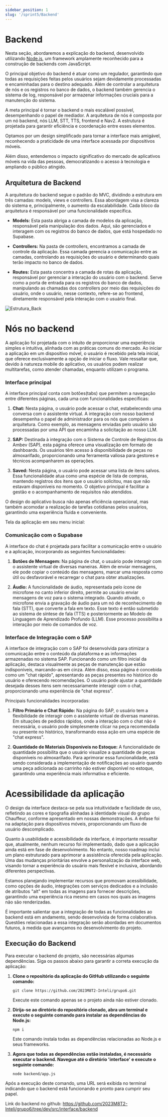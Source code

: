 ```yaml
---
sidebar_position: 1
slug: '/sprint5/Backend'
---
```




# Backend

Nesta seção, abordaremos a explicação do backend, desenvolvido utilizando [Node.js](https://nodejs.org/docs/latest/api/), um framework amplamente reconhecido para a construção de backends com JavaScript.

O principal objetivo do backend é atuar como um regulador, garantindo que todas as requisições feitas pelos usuários sejam devidamente processadas e encaminhadas para o destino adequado. Além de controlar a arquitetura de nós e os registros no banco de dados, o backend também gerencia o sistema de log, responsável por armazenar informações cruciais para a manutenção do sistema.

A meta principal é tornar o backend o mais escalável possível, desempenhando o papel de mediador. A arquitetura de nós é composta por um nó backend, nós LLM, STT, TTS, frontend e Nav2. A estrutura é projetada para garantir eficiência e coordenação entre esses elementos.

Optamos por um design simplificado para tornar a interface mais amigável, reconhecendo a praticidade de uma interface acessada por dispositivos móveis.

Além disso, entendemos o impacto significativo do mercado de aplicativos móveis na vida das pessoas, democratizando o acesso à tecnologia e ampliando o público atingido.

## Arquitetura de Backend

A arquitetura do backend segue o padrão do MVC, dividindo a estrutura em três camadas: models, views e controllers. Essa abordagem visa a clareza do sistema e, principalmente, o aumento da escalabilidade. Cada bloco da arquitetura é responsável por uma funcionalidade específica.

- **Models:** Esta pasta abriga a camada de modelos da aplicação, responsável pela manipulação dos dados. Aqui, são gerenciados e interagem com os registros do banco de dados, que está hospedado no Supabase.

- **Controllers:** Na pasta de controllers, encontramos a camada de controle da aplicação. Essa camada gerencia a comunicação entre as camadas, controlando as requisições do usuário e determinando quais terão impacto no banco de dados.

- **Routes:** Esta pasta concentra a camada de rotas da aplicação, responsável por gerenciar a interação do usuário com o backend. Serve como a porta de entrada para os registros do banco de dados, manipulando as chamadas dos controllers por meio das requisições do usuário, onde o usuário, nesse contexto, refere-se ao frontend, diretamente responsável pela interação com o usuário final.


<div style={{"margin": "0 auto", "max-width": "400px", "display": "flex", "justify-content": "space-around"}}>

<div style={{"padding-right": "30px"}}>

![Estrutura_Back](../../static/img/estrutura_back.png)

</div>
</div>






# Nós no backend

A aplicação foi projetada com o intuito de proporcionar uma experiência simples e intuitiva, alinhada com as práticas comuns do mercado. Ao iniciar a aplicação em um dispositivo móvel, o usuário é recebido pela tela inicial, que oferece exclusivamente a opção de iniciar o fluxo. Vale ressaltar que, devido à natureza mobile do aplicativo, os usuários podem realizar multitarefas, como atender chamadas, enquanto utilizam o programa.

### Interface principal
A interface principal conta com botões(tabs) que permitem a navegação entre diferentes páginas, cada uma com funcionalidades específicas:

1. **Chat:** Nesta página, o usuário pode acessar o chat, estabelecendo uma conversa com o assistente virtual. A integração com nosso backend desempenha o papel de administrador para os nós que compõem a arquitetura. Como exemplo, as mensagens enviadas pelo usuário são processadas por uma API que encaminha a solicitação ao nosso LLM.

2. **SAP:** Destinada à integração com o Sistema de Controle de Registros da Ambev (SAP), esta página oferece uma visualização em formato de dashboards. Os usuários têm acesso à disponibilidade de peças no almoxarifado, proporcionando uma ferramenta valiosa para gestores e técnicos acompanharem as operações.

3. **Saved:** Nesta página, o usuário pode acessar uma lista de itens salvos. Essa funcionalidade atua como uma espécie de lista de compras, mantendo registros dos itens que o usuário solicitou, mas que não estavam disponíveis no momento. O objetivo principal é facilitar a gestão e o acompanhamento de requisitos não atendidos.

O design do aplicativo busca não apenas eficiência operacional, mas também acomodar a realização de tarefas cotidianas pelos usuários, garantindo uma experiência fluida e conveniente.



Tela da aplicação em seu menu inicial:



### Comunicação com o Supabase

A interface do chat é projetada para facilitar a comunicação entre o usuário e a aplicação, incorporando as seguintes funcionalidades:

1. **Botões de Mensagem:** Na página de chat, o usuário pode interagir com o assistente virtual de diversas maneiras. Além de enviar mensagens, ele pode copiar o conteúdo das mensagens, marcar uma resposta como útil ou desfavorável e recarregar o chat para obter atualizações.

2. **Áudio:** A funcionalidade de áudio, representada pelo ícone de microfone no canto inferior direito, permite ao usuário enviar mensagens de voz para o sistema integrado. Quando ativado, o microfone envia a gravação de áudio para um nó de reconhecimento de fala (STT), que converte a fala em texto. Esse texto é então submetido ao sistema de síntese de fala (TTS) e posteriormente ao Modelo de Linguagem de Aprendizado Profundo (LLM). Esse processo possibilita a interação por meio de comandos de voz.



### Interface de Integração com o SAP

A interface de integração com o SAP foi desenvolvida para otimizar a comunicação entre o conteúdo da plataforma e as informações armazenadas no sistema SAP. Funcionando como um filtro inicial da aplicação, destaca visualmente as peças de manutenção que estão indisponíveis, marcando-as em cinza. Além disso, essa página é concebida como um "chat rápido", apresentando as peças presentes no histórico do usuário e oferecendo recomendações. O usuário pode ajustar a quantidade desejada desses itens sem necessariamente interagir com o chat, proporcionando uma experiência de "chat express".

Principais funcionalidades incorporadas:

1. **Filtro Primário e Chat Rápido:** Na página do SAP, o usuário tem a flexibilidade de interagir com o assistente virtual de diversas maneiras. Em situações de pedidos rápidos, onde a interação com o chat não é necessária, o usuário pode simplesmente clicar na peça recomendada ou presente no histórico, transformando essa ação em uma espécie de "chat express".

2. **Quantidade de Materiais Disponíveis no Estoque:** A funcionalidade de quantidade possibilita que o usuário visualize a quantidade de peças disponíveis no almoxarifado. Para aprimorar essa funcionalidade, está sendo considerada a implementação de notificações ao usuário quando uma peça adicionada ao carrinho não estiver disponível no estoque, garantindo uma experiência mais informativa e eficiente.





# Acessibilidade da aplicação
O design da interface destaca-se pela sua intuitividade e facilidade de uso, refletindo as cores e tipografia alinhadas à identidade visual do grupo Chauffeur, conforme apresentado em nossas demonstrações. A ênfase foi na adaptação para dispositivos móveis, proporcionando um fluxo de usuário descomplicado.

Quanto à usabilidade e acessibilidade da interface, é importante ressaltar que, atualmente, nenhum recurso foi implementado, dado que a aplicação ainda está em fase de desenvolvimento. No entanto, nosso roadmap inclui um plano estruturado para aprimorar a assistência oferecida pela aplicação. Uma das mudanças prioritárias envolve a personalização da interface web, visando tornar a experiência do usuário mais flexível e inclusiva, abordando diferentes perspectivas.

Estamos planejando implementar recursos que promovam acessibilidade, como opções de áudio, integrações com serviços dedicados e a inclusão de atributos "alt" em todas as imagens para fornecer descrições, garantindo uma experiência rica mesmo em casos nos quais as imagens não são renderizadas.

É importante salientar que a integração de todas as funcionalidades ao backend está em andamento, sendo desenvolvida de forma colaborativa. Questões relacionadas a essa integração serão abordadas em documentos futuros, à medida que avançamos no desenvolvimento do projeto.

## Execução do Backend

Para executar o backend do projeto, são necessárias algumas dependências. Siga os passos abaixo para garantir a correta execução da aplicação:

1. **Clone o repositório da aplicação do GitHub utilizando o seguinte comando:**
   ```
   git clone https://github.com/2023M8T2-Inteli/grupo6.git
   ```
   Execute este comando apenas se o projeto ainda não estiver clonado.

2. **Dirija-se ao diretório do repositório clonado, abra um terminal e execute o seguinte comando para instalar as dependências do Node.js:**
   ```
   npm i
   ```
   Este comando instala todas as dependências relacionadas ao Node.js e seus frameworks.

3. **Agora que todas as dependências estão instaladas, é necessário executar o backend. Navegue até o diretório 'interface' e execute o seguinte comando:**
   ```
   node backend/app.js
   ```

Após a execução deste comando, uma URL será exibida no terminal indicando que o backend está funcionando e pronto para cumprir seu papel.

Link do backend no github: https://github.com/2023M8T2-Inteli/grupo6/tree/dev/src/interface/backend
